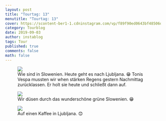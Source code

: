 ```yaml
---
layout: post
title: "Tourtag: 13"
menutitle: "Tourtag: 13"
cover: https://scontent-ber1-1.cdninstagram.com/vp/f89f90ed0643bf48506d87f90265e7cd/5DF2B77B/t51.2885-15/e35/69047933_191245658535061_3529469895872446474_n.jpg?_nc_ht=scontent-ber1-1.cdninstagram.com
category: Tourblog
date: 2019-09-03
author: instablog
tags: Tour
published: true
comments: false
math: false
---
```


<figure><img src="https://scontent-ber1-1.cdninstagram.com/vp/db1b07ac54e5aa35c198da44acb5dedc/5E000C4E/t51.2885-15/e35/67712349_651143688742696_7319980384395901931_n.jpg?_nc_ht=scontent-ber1-1.cdninstagram.com"/> <figcaption>Wie sind in Slowenien. Heute geht es nach Ljubljana. 😁 Tonis Vespa mussten wir when stärken Regens gestern Nachmittag zurücklassen. Er holt sie heute und schließt dann auf.</figcaption></figure>
<figure><img src="https://scontent-ber1-1.cdninstagram.com/vp/07c5c4f3472bded9e12a56f0d08c4d89/5E12B2E7/t51.2885-15/e35/68702811_483237742458158_7282860259295406951_n.jpg?_nc_ht=scontent-ber1-1.cdninstagram.com"/> <figcaption>Wir düsen durch das wunderschöne grüne Slowenien. 😁</figcaption></figure>
<figure><img src="https://scontent-ber1-1.cdninstagram.com/vp/f89f90ed0643bf48506d87f90265e7cd/5DF2B77B/t51.2885-15/e35/69047933_191245658535061_3529469895872446474_n.jpg?_nc_ht=scontent-ber1-1.cdninstagram.com"/> <figcaption>Auf einen Kaffee in Ljubljana. 😊</figcaption></figure>
